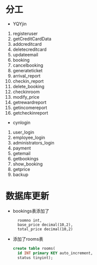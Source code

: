 # 分工
- YQYjin
1. registeruser
2. getCreditCardData
3. addcreditcard
4. deletecreditcard
5. updateemail
6. booking
7. cancelbooking
8. generateticket
9. arrival_report
10. checkin_report
11. delete_booking
12. checkinroom
13. modify_price
14. getrewardreport
15. getincomereport
16. getcheckinreport
- cynlogin
1. user_login
2. employee_login
3. administrators_login
4. payment
5. getemail
6. getbookings
7. show_booking
8. getprice
9. backup

# 数据库更新
- bookings表添加了
  ```
    roomno int,
    base_price decimal(10,2),
    total_price decimal(10,2)
  ```
- 添加了rooms表
  ```sql
  create table rooms(
	id INT primary KEY auto_increment,
    status tinyint);
  ```
